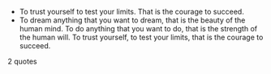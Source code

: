  - To trust yourself to test your limits. That is the courage to succeed.
 - To dream anything that you want to dream, that is the beauty of the human mind. To do anything that you want to do, that is the strength of the human will. To trust yourself, to test your limits, that is the courage to succeed.

2 quotes